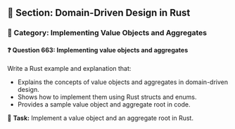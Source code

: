 ## 📘 Section: Domain-Driven Design in Rust
### 🔹 Category: Implementing Value Objects and Aggregates
#### ❓ Question 663: Implementing value objects and aggregates

Write a Rust example and explanation that:

- Explains the concepts of value objects and aggregates in domain-driven design.
- Shows how to implement them using Rust structs and enums.
- Provides a sample value object and aggregate root in code.

🔧 **Task:** Implement a value object and an aggregate root in Rust.
